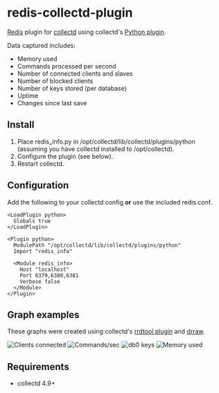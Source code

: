 redis-collectd-plugin
=====================

 [Redis](http://redis.google.code.com) plugin for [collectd](http://collectd.org) using collectd's [Python plugin](http://collectd.org/documentation/manpages/collectd-python.5.shtml).

Data captured includes:

 * Memory used
 * Commands processed per second
 * Number of connected clients and slaves
 * Number of blocked clients
 * Number of keys stored (per database)
 * Uptime
 * Changes since last save

Install
-------
 1. Place redis_info.py in /opt/collectd/lib/collectd/plugins/python (assuming you have collectd installed to /opt/collectd).
 2. Configure the plugin (see below).
 3. Restart collectd.

Configuration
-------------
Add the following to your collectd config **or** use the included redis.conf.

    <LoadPlugin python>
      Globals true
    </LoadPlugin>
    
    <Plugin python>
      ModulePath "/opt/collectd/lib/collectd/plugins/python"
      Import "redis_info"
    
      <Module redis_info>
        Host "localhost"
        Port 6379,6380,6381
        Verbose false
      </Module>
    </Plugin>

Graph examples
--------------
These graphs were created using collectd's [rrdtool plugin](http://collectd.org/wiki/index.php/Plugin:RRDtool) and [drraw](http://web.taranis.org/drraw/).

![Clients connected](https://github.com/powdahound/redis-collectd-plugin/raw/master/screenshots/graph_clients_connected.png)
![Commands/sec](https://github.com/powdahound/redis-collectd-plugin/raw/master/screenshots/graph_commands_per_sec.png)
![db0 keys](https://github.com/powdahound/redis-collectd-plugin/raw/master/screenshots/graph_db0_keys.png)
![Memory used](https://github.com/powdahound/redis-collectd-plugin/raw/master/screenshots/graph_memory_used.png)

Requirements
------------
 * collectd 4.9+
